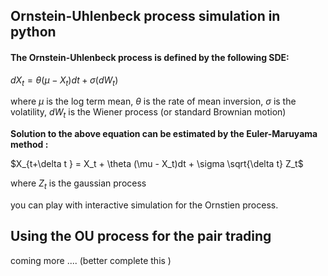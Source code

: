 
## Ornstein-Uhlenbeck process simulation in python 
#### The Ornstein-Uhlenbeck process is defined by the following SDE:

$dX_{t} = \theta(\mu-X_t)dt + \sigma(dW_t)$

where $\mu$ is the log term mean, 
$\theta$ is the rate of mean inversion, $\sigma$ is the volatility, $dW_t$ is the Wiener process (or standard Brownian motion)

<B> Solution to the above equation can be estimated by the Euler-Maruyama method :</B>

$X_{t+\delta t } = X_t + \theta (\mu - X_t)dt + \sigma \sqrt{\delta t} Z_t$ 

where $Z_t$ is the gaussian process 

you can play with interactive simulation for the Ornstien process.

## Using the OU process for the pair trading 

coming more .... (better complete this )


​
